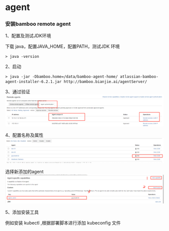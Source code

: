 # agent

### 安装bamboo remote agent

1、配置及测试JDK环境

下载 java，配置JAVA_HOME，配置PATH，测试JDK 环境

```
> java -version
```



2、启动

```
> java -jar -Dbamboo.home=/data/bamboo-agent-home/ atlassian-bamboo-agent-installer-6.2.1.jar http://bamboo.bianjie.ai/agentServer/
```



3、通过验证
![file://c:\users\baoyon~1\appdata\local\temp\tmp7stcwu\1.png](agent.assets/1.png) 

4、配置名称及属性
![file://c:\users\baoyon~1\appdata\local\temp\tmp7stcwu\2.png](agent.assets/2.png)

选择新添加的agent
![file://c:\users\baoyon~1\appdata\local\temp\tmp7stcwu\3.png](agent.assets/3.png)



5、添加安装工具

例如安装 kubectl ,根据部署脚本进行添加 kubeconfig 文件